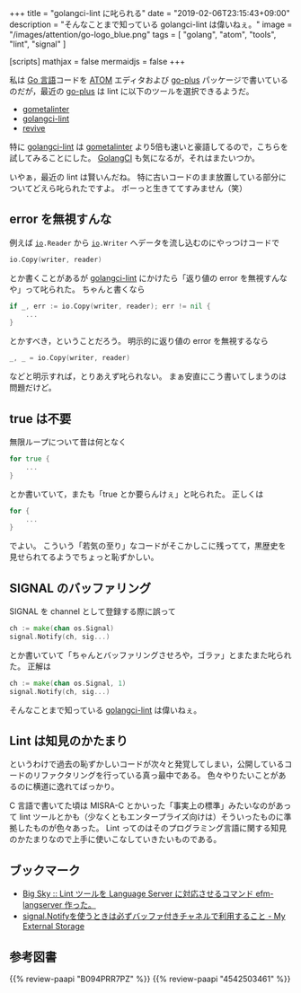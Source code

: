+++
title = "golangci-lint に叱られる"
date = "2019-02-06T23:15:43+09:00"
description = "そんなことまで知っている golangci-lint は偉いねぇ。"
image = "/images/attention/go-logo_blue.png"
tags = [ "golang", "atom", "tools", "lint", "signal" ]

[scripts]
  mathjax = false
  mermaidjs = false
+++

私は [Go 言語]コードを [ATOM] エディタおよび [go-plus] パッケージで書いているのだが，最近の [go-plus] は lint に以下のツールを選択できるようだ。

- [gometalinter]
- [golangci-lint]
- [revive]

特に [golangci-lint] は [gometalinter] より5倍も速いと豪語してるので，こちらを試してみることにした。
[GolangCI] も気になるが，それはまたいつか。

いやぁ，最近の lint は賢いんだね。
特に古いコードのまま放置している部分についてどえら叱られたですよ。
ボーっと生きててすみません（笑）

## error を無視すんな

例えば [`io`]`.Reader` から [`io`]`.Writer` へデータを流し込むのにやっつけコードで

```go
io.Copy(writer, reader)
```

とか書くことがあるが [golangci-lint] にかけたら「返り値の error を無視すんなや」って叱られた。
ちゃんと書くなら

```go
if _, err := io.Copy(writer, reader); err != nil {
    ...
}
```

とかすべき，ということだろう。
明示的に返り値の error を無視するなら

```go
_, _ = io.Copy(writer, reader)
```

などと明示すれば，とりあえず叱られない。
まぁ安直にこう書いてしまうのは問題だけど。

## true は不要

無限ループについて昔は何となく

```go
for true {
    ...
}
```

とか書いていて，またも「true とか要らんけぇ」と叱られた。
正しくは

```go
for {
    ...
}
```

でよい。
こういう「若気の至り」なコードがそこかしこに残ってて，黒歴史を見せられてるようでちょっと恥ずかしい。

## SIGNAL のバッファリング

SIGNAL を channel として登録する際に誤って

```go
ch := make(chan os.Signal)
signal.Notify(ch, sig...)
```

とか書いていて「ちゃんとバッファリングさせろや，ゴラァ」とまたまた叱られた。
正解は

```go
ch := make(chan os.Signal, 1)
signal.Notify(ch, sig...)
```

そんなことまで知っている [golangci-lint] は偉いねぇ。

## Lint は知見のかたまり

というわけで過去の恥ずかしいコードが次々と発覚してしまい，公開しているコードのリファクタリングを行っている真っ最中である。
色々やりたいことがあるのに横道に逸れてばっかり。

C 言語で書いてた頃は MISRA-C とかいった「事実上の標準」みたいなのがあって lint ツールとかも（少なくともエンタープライズ向けは）そういったものに準拠したものが色々あった。
Lint ってのはそのプログラミング言語に関する知見のかたまりなので上手に使いこなしていきたいものである。

## ブックマーク

- [Big Sky :: Lint ツールを Language Server に対応させるコマンド efm-langserver 作った。](https://mattn.kaoriya.net/software/lang/go/20190205190203.htm)
- [signal.Notifyを使うときは必ずバッファ付きチャネルで利用すること - My External Storage](https://budougumi0617.github.io/2020/09/06/why_signal_notify_want_buffered_channel/)

[Go 言語]: https://golang.org/ "The Go Programming Language"
[ATOM]: https://atom.io/ "Atom"
[go-plus]: https://atom.io/packages/go-plus
[gometalinter]: https://github.com/alecthomas/gometalinter "alecthomas/gometalinter: Concurrently run Go lint tools and normalise their output"
[golangci-lint]: https://github.com/golangci/golangci-lint "golangci/golangci-lint: Linters Runner for Go. 5x faster than gometalinter. Nice colored output. Can report only new issues. Fewer false-positives. Yaml/toml config."
[GolangCI]: https://golangci.com/ "Automated code review for Go"
[revive]: https://github.com/mgechev/revive "mgechev/revive: 🔥 ~6x faster, stricter, configurable, extensible, and beautiful drop-in replacement for golint."
[`io`]: https://golang.org/pkg/io/ "io - The Go Programming Language"

## 参考図書

{{% review-paapi "B094PRR7PZ" %}} <!-- プログラミング言語Go -->
{{% review-paapi "4542503461" %}} <!-- 組込み開発者におくるMISRA‐C:2004 -->
